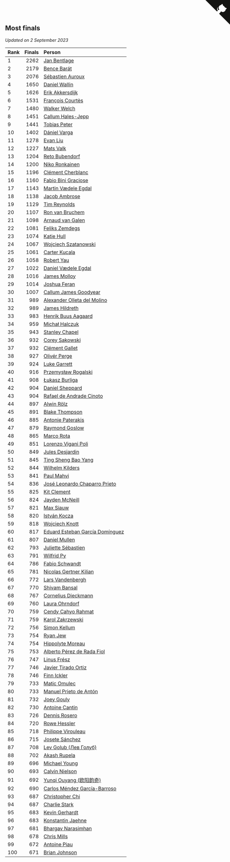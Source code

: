 ## Most finals

*Updated on  2 September 2023*

| Rank | Finals | Person |
| :--- | ---: | :--- |
| 1 | 2262 | [Jan Bentlage](https://www.worldcubeassociation.org/persons/2010BENT01) |
| 2 | 2179 | [Bence Barát](https://www.worldcubeassociation.org/persons/2008BARA01) |
| 3 | 2076 | [Sébastien Auroux](https://www.worldcubeassociation.org/persons/2008AURO01) |
| 4 | 1650 | [Daniel Wallin](https://www.worldcubeassociation.org/persons/2013WALL03) |
| 5 | 1626 | [Erik Akkersdijk](https://www.worldcubeassociation.org/persons/2005AKKE01) |
| 6 | 1531 | [François Courtès](https://www.worldcubeassociation.org/persons/2008COUR01) |
| 7 | 1480 | [Walker Welch](https://www.worldcubeassociation.org/persons/2011WELC01) |
| 8 | 1451 | [Callum Hales-Jepp](https://www.worldcubeassociation.org/persons/2012HALE01) |
| 9 | 1441 | [Tobias Peter](https://www.worldcubeassociation.org/persons/2014PETE03) |
| 10 | 1402 | [Dániel Varga](https://www.worldcubeassociation.org/persons/2008VARG01) |
| 11 | 1278 | [Evan Liu](https://www.worldcubeassociation.org/persons/2009LIUE01) |
| 12 | 1227 | [Mats Valk](https://www.worldcubeassociation.org/persons/2007VALK01) |
| 13 | 1204 | [Reto Bubendorf](https://www.worldcubeassociation.org/persons/2012BUBE01) |
| 14 | 1200 | [Niko Ronkainen](https://www.worldcubeassociation.org/persons/2010RONK01) |
| 15 | 1196 | [Clément Cherblanc](https://www.worldcubeassociation.org/persons/2014CHER05) |
| 16 | 1160 | [Fabio Bini Graciose](https://www.worldcubeassociation.org/persons/2010GRAC02) |
| 17 | 1143 | [Martin Vædele Egdal](https://www.worldcubeassociation.org/persons/2013EGDA02) |
| 18 | 1138 | [Jacob Ambrose](https://www.worldcubeassociation.org/persons/2010AMBR01) |
| 19 | 1129 | [Tim Reynolds](https://www.worldcubeassociation.org/persons/2005REYN01) |
| 20 | 1107 | [Ron van Bruchem](https://www.worldcubeassociation.org/persons/2003BRUC01) |
| 21 | 1098 | [Arnaud van Galen](https://www.worldcubeassociation.org/persons/2006GALE01) |
| 22 | 1081 | [Feliks Zemdegs](https://www.worldcubeassociation.org/persons/2009ZEMD01) |
| 23 | 1074 | [Katie Hull](https://www.worldcubeassociation.org/persons/2010HULL01) |
| 24 | 1067 | [Wojciech Szatanowski](https://www.worldcubeassociation.org/persons/2011SZAT01) |
| 25 | 1061 | [Carter Kucala](https://www.worldcubeassociation.org/persons/2015KUCA01) |
| 26 | 1058 | [Robert Yau](https://www.worldcubeassociation.org/persons/2009YAUR01) |
| 27 | 1022 | [Daniel Vædele Egdal](https://www.worldcubeassociation.org/persons/2013EGDA01) |
| 28 | 1016 | [James Molloy](https://www.worldcubeassociation.org/persons/2011MOLL01) |
| 29 | 1014 | [Joshua Feran](https://www.worldcubeassociation.org/persons/2011FERA01) |
| 30 | 1007 | [Callum James Goodyear](https://www.worldcubeassociation.org/persons/2012GOOD02) |
| 31 | 989 | [Alexander Olleta del Molino](https://www.worldcubeassociation.org/persons/2008OLLE01) |
| 32 | 989 | [James Hildreth](https://www.worldcubeassociation.org/persons/2009HILD01) |
| 33 | 983 | [Henrik Buus Aagaard](https://www.worldcubeassociation.org/persons/2006BUUS01) |
| 34 | 959 | [Michał Halczuk](https://www.worldcubeassociation.org/persons/2006HALC01) |
| 35 | 943 | [Stanley Chapel](https://www.worldcubeassociation.org/persons/2016CHAP04) |
| 36 | 932 | [Corey Sakowski](https://www.worldcubeassociation.org/persons/2011SAKO01) |
| 37 | 932 | [Clément Gallet](https://www.worldcubeassociation.org/persons/2004GALL02) |
| 38 | 927 | [Olivér Perge](https://www.worldcubeassociation.org/persons/2007PERG01) |
| 39 | 924 | [Luke Garrett](https://www.worldcubeassociation.org/persons/2017GARR05) |
| 40 | 916 | [Przemysław Rogalski](https://www.worldcubeassociation.org/persons/2013ROGA02) |
| 41 | 908 | [Łukasz Burliga](https://www.worldcubeassociation.org/persons/2013BURL01) |
| 42 | 904 | [Daniel Sheppard](https://www.worldcubeassociation.org/persons/2009SHEP01) |
| 43 | 904 | [Rafael de Andrade Cinoto](https://www.worldcubeassociation.org/persons/2007CINO01) |
| 44 | 897 | [Alwin Rölz](https://www.worldcubeassociation.org/persons/2016ROLZ01) |
| 45 | 891 | [Blake Thompson](https://www.worldcubeassociation.org/persons/2010THOM03) |
| 46 | 885 | [Antonie Paterakis](https://www.worldcubeassociation.org/persons/2012PATE01) |
| 47 | 879 | [Raymond Goslow](https://www.worldcubeassociation.org/persons/2014GOSL01) |
| 48 | 865 | [Marco Rota](https://www.worldcubeassociation.org/persons/2009ROTA01) |
| 49 | 851 | [Lorenzo Vigani Poli](https://www.worldcubeassociation.org/persons/2007POLI01) |
| 50 | 849 | [Jules Desjardin](https://www.worldcubeassociation.org/persons/2010DESJ01) |
| 51 | 845 | [Ting Sheng Bao Yang](https://www.worldcubeassociation.org/persons/2008BAOY01) |
| 52 | 844 | [Wilhelm Kilders](https://www.worldcubeassociation.org/persons/2010KILD02) |
| 53 | 841 | [Paul Mahvi](https://www.worldcubeassociation.org/persons/2012MAHV01) |
| 54 | 836 | [José Leonardo Chaparro Prieto](https://www.worldcubeassociation.org/persons/2011CHAP01) |
| 55 | 825 | [Kit Clement](https://www.worldcubeassociation.org/persons/2008CLEM01) |
| 56 | 824 | [Jayden McNeill](https://www.worldcubeassociation.org/persons/2012MCNE01) |
| 57 | 821 | [Max Siauw](https://www.worldcubeassociation.org/persons/2017SIAU02) |
| 58 | 820 | [István Kocza](https://www.worldcubeassociation.org/persons/2005KOCZ01) |
| 59 | 818 | [Wojciech Knott](https://www.worldcubeassociation.org/persons/2011KNOT01) |
| 60 | 817 | [Eduard Esteban García Domínguez](https://www.worldcubeassociation.org/persons/2011EDUA01) |
| 61 | 807 | [Daniel Mullen](https://www.worldcubeassociation.org/persons/2016MULL04) |
| 62 | 793 | [Juliette Sébastien](https://www.worldcubeassociation.org/persons/2014SEBA01) |
| 63 | 791 | [Wilfrid Py](https://www.worldcubeassociation.org/persons/2016PYWI01) |
| 64 | 786 | [Fabio Schwandt](https://www.worldcubeassociation.org/persons/2014SCHW02) |
| 65 | 781 | [Nicolas Gertner Kilian](https://www.worldcubeassociation.org/persons/2013GERT01) |
| 66 | 772 | [Lars Vandenbergh](https://www.worldcubeassociation.org/persons/2003VAND01) |
| 67 | 770 | [Shivam Bansal](https://www.worldcubeassociation.org/persons/2011BANS02) |
| 68 | 767 | [Cornelius Dieckmann](https://www.worldcubeassociation.org/persons/2009DIEC01) |
| 69 | 760 | [Laura Ohrndorf](https://www.worldcubeassociation.org/persons/2009OHRN01) |
| 70 | 759 | [Cendy Cahyo Rahmat](https://www.worldcubeassociation.org/persons/2010RAHM02) |
| 71 | 759 | [Karol Zakrzewski](https://www.worldcubeassociation.org/persons/2014ZAKR01) |
| 72 | 756 | [Simon Kellum](https://www.worldcubeassociation.org/persons/2016KELL12) |
| 73 | 754 | [Ryan Jew](https://www.worldcubeassociation.org/persons/2008JEWR01) |
| 74 | 754 | [Hippolyte Moreau](https://www.worldcubeassociation.org/persons/2008MORE02) |
| 75 | 753 | [Alberto Pérez de Rada Fiol](https://www.worldcubeassociation.org/persons/2011FIOL01) |
| 76 | 747 | [Linus Frész](https://www.worldcubeassociation.org/persons/2011FRES01) |
| 77 | 746 | [Javier Tirado Ortiz](https://www.worldcubeassociation.org/persons/2009TIRA01) |
| 78 | 746 | [Finn Ickler](https://www.worldcubeassociation.org/persons/2012ICKL01) |
| 79 | 733 | [Matic Omulec](https://www.worldcubeassociation.org/persons/2010OMUL02) |
| 80 | 733 | [Manuel Prieto de Antón](https://www.worldcubeassociation.org/persons/2015ANTO04) |
| 81 | 732 | [Joey Gouly](https://www.worldcubeassociation.org/persons/2007GOUL01) |
| 82 | 730 | [Antoine Cantin](https://www.worldcubeassociation.org/persons/2010CANT02) |
| 83 | 726 | [Dennis Rosero](https://www.worldcubeassociation.org/persons/2010ROSE03) |
| 84 | 720 | [Rowe Hessler](https://www.worldcubeassociation.org/persons/2007HESS01) |
| 85 | 718 | [Philippe Virouleau](https://www.worldcubeassociation.org/persons/2008VIRO01) |
| 86 | 715 | [Josete Sánchez](https://www.worldcubeassociation.org/persons/2015SANC18) |
| 87 | 708 | [Lev Golub (Лев Голуб)](https://www.worldcubeassociation.org/persons/2014HOLU01) |
| 88 | 702 | [Akash Rupela](https://www.worldcubeassociation.org/persons/2012RUPE01) |
| 89 | 696 | [Michael Young](https://www.worldcubeassociation.org/persons/2008YOUN02) |
| 90 | 693 | [Calvin Nielson](https://www.worldcubeassociation.org/persons/2014NIEL03) |
| 91 | 692 | [Yunqi Ouyang (欧阳韵奇)](https://www.worldcubeassociation.org/persons/2007YUNQ01) |
| 92 | 690 | [Carlos Méndez García-Barroso](https://www.worldcubeassociation.org/persons/2010GARC02) |
| 93 | 687 | [Christopher Chi](https://www.worldcubeassociation.org/persons/2014CHIC01) |
| 94 | 687 | [Charlie Stark](https://www.worldcubeassociation.org/persons/2014STAR05) |
| 95 | 683 | [Kevin Gerhardt](https://www.worldcubeassociation.org/persons/2013GERH01) |
| 96 | 683 | [Konstantin Jaehne](https://www.worldcubeassociation.org/persons/2015JAEH01) |
| 97 | 681 | [Bhargav Narasimhan](https://www.worldcubeassociation.org/persons/2011NARA02) |
| 98 | 678 | [Chris Mills](https://www.worldcubeassociation.org/persons/2014MILL04) |
| 99 | 672 | [Antoine Piau](https://www.worldcubeassociation.org/persons/2008PIAU01) |
| 100 | 671 | [Brian Johnson](https://www.worldcubeassociation.org/persons/2013JOHN10) |


<a href="https://github.com/JustinTimeCuber/wca_statistics" class="github-corner" aria-label="View source on Github"><svg width="80" height="80" viewBox="0 0 250 250" style="fill:#151513; color:#fff; position: absolute; top: 0; border: 0; right: 0;" aria-hidden="true"><path d="M0,0 L115,115 L130,115 L142,142 L250,250 L250,0 Z"></path><path d="M128.3,109.0 C113.8,99.7 119.0,89.6 119.0,89.6 C122.0,82.7 120.5,78.6 120.5,78.6 C119.2,72.0 123.4,76.3 123.4,76.3 C127.3,80.9 125.5,87.3 125.5,87.3 C122.9,97.6 130.6,101.9 134.4,103.2" fill="currentColor" style="transform-origin: 130px 106px;" class="octo-arm"></path><path d="M115.0,115.0 C114.9,115.1 118.7,116.5 119.8,115.4 L133.7,101.6 C136.9,99.2 139.9,98.4 142.2,98.6 C133.8,88.0 127.5,74.4 143.8,58.0 C148.5,53.4 154.0,51.2 159.7,51.0 C160.3,49.4 163.2,43.6 171.4,40.1 C171.4,40.1 176.1,42.5 178.8,56.2 C183.1,58.6 187.2,61.8 190.9,65.4 C194.5,69.0 197.7,73.2 200.1,77.6 C213.8,80.2 216.3,84.9 216.3,84.9 C212.7,93.1 206.9,96.0 205.4,96.6 C205.1,102.4 203.0,107.8 198.3,112.5 C181.9,128.9 168.3,122.5 157.7,114.1 C157.9,116.9 156.7,120.9 152.7,124.9 L141.0,136.5 C139.8,137.7 141.6,141.9 141.8,141.8 Z" fill="currentColor" class="octo-body"></path></svg></a><style>.github-corner:hover .octo-arm{animation:octocat-wave 560ms ease-in-out}@keyframes octocat-wave{0%,100%{transform:rotate(0)}20%,60%{transform:rotate(-25deg)}40%,80%{transform:rotate(10deg)}}@media (max-width:500px){.github-corner:hover .octo-arm{animation:none}.github-corner .octo-arm{animation:octocat-wave 560ms ease-in-out}}</style>
